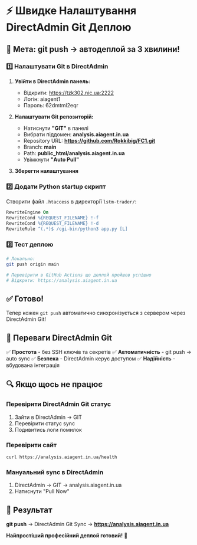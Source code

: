 # ⚡ Швидке Налаштування DirectAdmin Git Деплою

## 🎯 Мета: git push → автодеплой за 3 хвилини!

### 1️⃣ Налаштувати Git в DirectAdmin

1. **Увійти в DirectAdmin панель:**
   - Відкрити: https://tzk302.nic.ua:2222
   - Логін: aiagent1
   - Пароль: 62dmtml2eqr

2. **Налаштувати Git репозиторій:**
   - Натиснути **"GIT"** в панелі
   - Вибрати піддомен: **analysis.aiagent.in.ua**
   - Repository URL: **https://github.com/Rokkibig/FC1.git**
   - Branch: **main**
   - Path: **public_html/analysis.aiagent.in.ua**
   - Увімкнути **"Auto Pull"**

3. **Зберегти налаштування**

### 2️⃣ Додати Python startup скрипт

Створити файл `.htaccess` в директорії `lstm-trader/`:

```apache
RewriteEngine On
RewriteCond %{REQUEST_FILENAME} !-f
RewriteCond %{REQUEST_FILENAME} !-d
RewriteRule ^(.*)$ /cgi-bin/python3 app.py [L]
```

### 3️⃣ Тест деплою

```bash
# Локально:
git push origin main

# Перевірити в GitHub Actions що деплой пройшов успішно
# Відкрити: https://analysis.aiagent.in.ua
```

## ✅ Готово!

Тепер кожен `git push` автоматично синхронізується з сервером через DirectAdmin Git!

## 🔧 Переваги DirectAdmin Git

✅ **Простота** - без SSH ключів та секретів
✅ **Автоматичність** - git push → auto sync
✅ **Безпека** - DirectAdmin керує доступом
✅ **Надійність** - вбудована інтеграція

## 🔍 Якщо щось не працює

### Перевірити DirectAdmin Git статус
1. Зайти в DirectAdmin → GIT
2. Перевірити статус sync
3. Подивитись логи помилок

### Перевірити сайт
```bash
curl https://analysis.aiagent.in.ua/health
```

### Мануальний sync в DirectAdmin
1. DirectAdmin → GIT → analysis.aiagent.in.ua
2. Натиснути "Pull Now"

## 🎉 Результат

**git push** → DirectAdmin Git Sync → **https://analysis.aiagent.in.ua**

**Найпростіший професійний деплой готовий!** 🚀